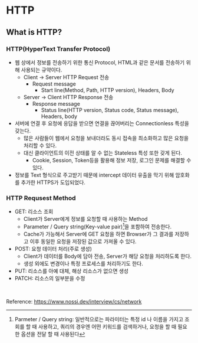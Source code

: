 # HTTP

## What is HTTP?

### HTTP(HyperText Transfer Protocol)

- 웹 상에서 정보를 전송하기 위한 통신 Protocol, HTML과 같은 문서를 전송하기 위해 사용되는 규약이다.
    - Client → Server HTTP Request 전송
        - Request message
            - Start line(Method, Path, HTTP version), Headers, Body
    - Server → Client HTTP Response 전송
        - Response message
            - Status line(HTTP version, Status code, Status message), Headers, body
- 서버에 연결 후 요청에 응답을 받으면 연결을 끊어버리는 Connectionless 특성을 갖는다.
    - 많은 사람들이 웹에서 요청을 보내더라도 동시 접속을 최소화하고 많은 요청을 처리할 수 있다.
    - 대신 클라이언트의 이전 상태를 알 수 없는 Stateless 특성 또한 갖게 된다.
        - Cookie, Session, Token등을 활용해 정보 저장, 로그인 문제를 해결할 수 있다.
- 정보를 Text 형식으로 주고받기 때문에 intercept 데이터 유출을 막기 위해 암호화를 추가한 HTTPS가 도입되었다.

### HTTP Requsest Method

- GET: 리소스 조회
    - Client가 Server에게 정보를 요청할 때 사용하는 Method
    - Parameter / Query string(Key-value pair)[^1]을 포함하여 전송한다.
    - Cache가 가능해서 Server에 GET 요청을 하면 Browser가 그 결과를 저장하고 이후 동일한 요청을 저장된 값으로 가져올 수 있다.
- POST: 요청 데이터 처리(주로 생성)
    - Client가 데이터를 Body에 담아 전송, Server가 해당 요청을 처리하도록 한다.
    - 생성 외에도 변경이나 특정 프로세스를 처리하기도 한다.
- PUT: 리소스를 아예 대체, 해상 리소스가 없으면 생성
- PATCH: 리소스의 일부분을 수정

[^1]:Parmeter / Query string: 일반적으로는 파라미터는 특정 id 나 이름을 가지고 조회를 할 때 사용하고, 쿼리의 경우엔 어떤 키워드를 검색하거나, 요청을 할 때 필요한 옵션을 전달 할 때 사용된다

<br>

Reference: https://www.nossi.dev/interview/cs/network

